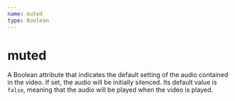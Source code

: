 ```yaml
---
name: muted
type: Boolean
---
```


# muted

A Boolean attribute that indicates the default setting of the audio contained in the video. If set, the audio will be initially silenced. Its default value is `false`, meaning that the audio will be played when the video is played.